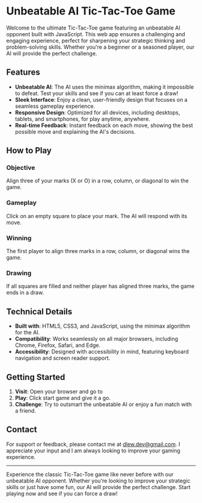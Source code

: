 # Unbeatable AI Tic-Tac-Toe Game

Welcome to the ultimate Tic-Tac-Toe game featuring an unbeatable AI opponent built with JavaScript. This web app ensures a challenging and engaging experience, perfect for sharpening your strategic thinking and problem-solving skills. Whether you're a beginner or a seasoned player, our AI will provide the perfect challenge.

## Features

- **Unbeatable AI**: The AI uses the minimax algorithm, making it impossible to defeat. Test your skills and see if you can at least force a draw!
- **Sleek Interface**: Enjoy a clean, user-friendly design that focuses on a seamless gameplay experience.
- **Responsive Design**: Optimized for all devices, including desktops, tablets, and smartphones, for play anytime, anywhere.
- **Real-time Feedback**: Instant feedback on each move, showing the best possible move and explaining the AI's decisions.

## How to Play

### Objective
Align three of your marks (X or O) in a row, column, or diagonal to win the game.

### Gameplay
Click on an empty square to place your mark. The AI will respond with its move.

### Winning
The first player to align three marks in a row, column, or diagonal wins the game.

### Drawing
If all squares are filled and neither player has aligned three marks, the game ends in a draw.

## Technical Details

- **Built with**: HTML5, CSS3, and JavaScript, using the minimax algorithm for the AI.
- **Compatibility**: Works seamlessly on all major browsers, including Chrome, Firefox, Safari, and Edge.
- **Accessibility**: Designed with accessibility in mind, featuring keyboard navigation and screen reader support.

## Getting Started

1. **Visit**: Open your browser and go to 
2. **Play**: Click start game and give it a go.
3. **Challenge**: Try to outsmart the unbeatable AI or enjoy a fun match with a friend.

## Contact

For support or feedback, please contact me at dlew.dev@gmail.com. I appreciate your input and I am always looking to improve your gaming experience.

---

Experience the classic Tic-Tac-Toe game like never before with our unbeatable AI opponent. Whether you're looking to improve your strategic skills or just have some fun, our AI will provide the perfect challenge. Start playing now and see if you can force a draw!

